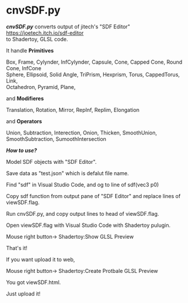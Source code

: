 # cnvSDF.py

***cnvSDF.py*** converts output of jitech's "SDF Editor" https://joetech.itch.io/sdf-editor  
to Shadertoy, GLSL code.  

It handle **Primitives**  
   
   Box, Frame, Cylynder, InfCylynder, Capsule, Cone, Capped Cone, Round Cone, InfCone  
   Sphere, Ellipsoid, Solid Angle, TriPrism, Hexprism, Torus, CappedTorus, Link,   
   Octahedron, Pyramid, Plane, 
   
  
and **Modifieres**   
 
   Translation, Rotation, Mirror, RepInf, Replim, Elongation
   
  
and **Operators**  
  
  Union, Subtraction, Interection, Onion, Thicken, SmoothUnion, SmoothSubtraction, SumoothIntersection  
    
***How to use?***
  
   Model SDF objects with "SDF Editor".  
   
   Save data as "test.json" which is defalut file name.  
     
   Find "sdf" in Visual Studio Code, and og to line of sdf(vec3 p0)  
   
   Copy sdf function from output pane of "SDF Editor" and replace lines of viewSDF.flag.  
   
   Run cnvSDF.py, and copy output lines to head of  viewSDF.flag. 
   
   Open viewSDF.flag with Visual Studio Code with Shadertoy pulugin.
   
   Mouse right button-> Shadertoy:Show GLSL Preview
   
   That's it!
   
   If you want upload it to web,  
     
   Mouse right button-> Shadertoy:Create Protbale GLSL Preview  
     
   You got viewSDF.html.
   
   Just upload it!
   
   
   
   
  
  




